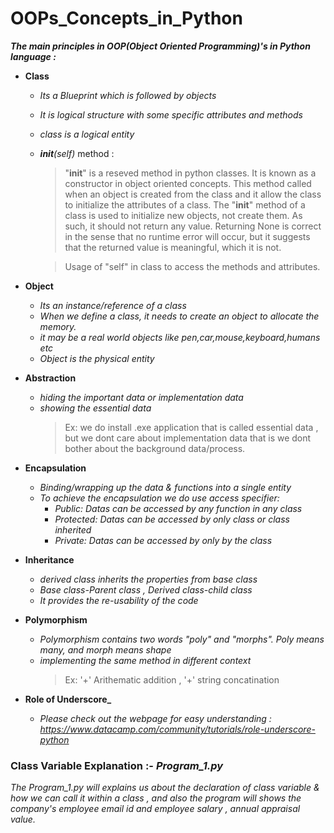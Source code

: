 # OOPs_Concepts_in_Python

***The main principles in OOP(Object Oriented Programming)'s in Python language :***

   * **Class**
        * *Its a Blueprint which is followed by objects*
        * *It is logical structure with some specific attributes and methods*
        * *class is a logical entity*
        * *__init__(self)* method :
          > "__init__" is a reseved method in python classes. It is known as a constructor in object oriented concepts. 
          > This method called when an object is created from the class and it allow the class to initialize the attributes of a class.
          > The "__init__" method of a class is used to initialize new objects, not create them. As such, it should not return any value. 
          > Returning None is correct in the sense that no runtime error will occur, but it suggests that the returned value is meaningful, which it is not.
        
          > Usage of "self" in class to access the methods and attributes.
        
   * **Object**
        * *Its an instance/reference of a class*
        * *When we define a class, it needs to create an object to allocate the memory.*
        * *it may be a real world objects like pen,car,mouse,keyboard,humans etc*
        * *Object is the physical entity*
        
   * **Abstraction**
        * *hiding the important data or implementation data* 
        * *showing the essential data*
            > Ex: we do install .exe application that is called essential data , but we dont care about implementation data that is we dont bother about the background data/process.
            
   * **Encapsulation**
        * *Binding/wrapping up the data & functions into a single entity*
        * *To achieve the encapsulation we do use access specifier:*
           - *Public:* *Datas can be accessed by any function in any class*
           - *Protected:* *Datas can be accessed by only class or class inherited* 
           - *Private:* *Datas can be accessed by only by the class*
           
   * **Inheritance**
        * *derived class inherits the properties from base class*
        * *Base class-Parent class , Derived class-child class*
        * *It provides the re-usability of the code*
        
   * **Polymorphism**
        * *Polymorphism contains two words "poly" and "morphs". Poly means many, and morph means shape*
        * *implementing the same method in different context*
            > Ex: '+' Arithematic addition , '+' string concatination
            
   * **Role of Underscore_**
        * *Please check out the webpage for easy understanding : https://www.datacamp.com/community/tutorials/role-underscore-python*
   

   ### **Class Variable Explanation** :- ***Program_1.py***
  
  *The Program_1.py will explains us about the declaration of class variable & how we can call it within a class ,
    and also the program will shows the company's employee email id and employee salary , annual appraisal value.*

  
